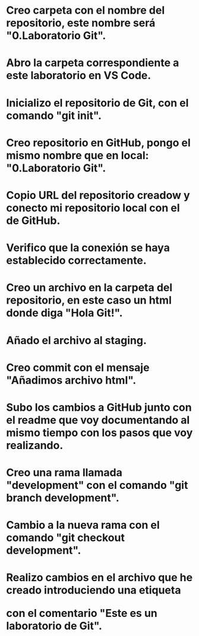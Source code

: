 # Creo carpeta con el nombre del repositorio, este nombre será "0.Laboratorio Git".

# Abro la carpeta correspondiente a este laboratorio en VS Code.

# Inicializo el repositorio de Git, con el comando "git init".

# Creo repositorio en GitHub, pongo el mismo nombre que en local: "0.Laboratorio Git".

# Copio URL del repositorio creadow y conecto mi repositorio local con el de GitHub.

# Verifico que la conexión se haya establecido correctamente.

# Creo un archivo en la carpeta del repositorio, en este caso un html donde diga "Hola Git!".

# Añado el archivo al staging.

# Creo commit con el mensaje "Añadimos archivo html".

# Subo los cambios a GitHub junto con el readme que voy documentando al mismo tiempo con los pasos que voy realizando.

# Creo una rama llamada "development" con el comando "git branch development".

# Cambio a la nueva rama con el comando "git checkout development".

# Realizo cambios en el archivo que he creado introduciendo una etiqueta <p> con el comentario "Este es un laboratorio de Git".
